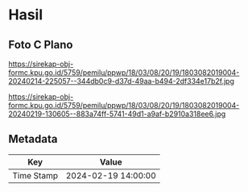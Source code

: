 # Hasil

## Foto C Plano

https://sirekap-obj-formc.kpu.go.id/5759/pemilu/ppwp/18/03/08/20/19/1803082019004-20240214-225057--344db0c9-d37d-49aa-b494-2df334e17b2f.jpg

https://sirekap-obj-formc.kpu.go.id/5759/pemilu/ppwp/18/03/08/20/19/1803082019004-20240219-130605--883a74ff-5741-49d1-a9af-b2910a318ee6.jpg


## Metadata

| Key        | Value               |
| ---------- | ------------------- |
| Time Stamp | 2024-02-19 14:00:00 |



